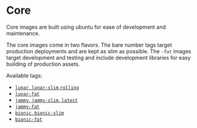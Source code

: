 # Core

Core images are built using ubuntu for ease of development and maintenance.

The core images come in two flavors. The bare number tags target production
deployments and are kept as slim as possible. The `-fat` images target
development and testing and include development libraries for easy building
of production assets.

Available tags:
- [`lunar`, `lunar-slim`,](127178877223.dkr.ecr.us-east-2.amazonaws.com/get-bridge/core:lunar)[`rolling`](127178877223.dkr.ecr.us-east-2.amazonaws.com/get-bridge/core:rolling)
- [`lunar-fat`](127178877223.dkr.ecr.us-east-2.amazonaws.com/get-bridge/core:lunar-fat)
- [`jammy`, `jammy-slim`, `latest`](127178877223.dkr.ecr.us-east-2.amazonaws.com/get-bridge/core:jammy)
- [`jammy-fat`](127178877223.dkr.ecr.us-east-2.amazonaws.com/get-bridge/core:jammy-fat)
- [`bionic`, `bionic-slim`](127178877223.dkr.ecr.us-east-2.amazonaws.com/get-bridge/core:bionic)
- [`bionic-fat`](127178877223.dkr.ecr.us-east-2.amazonaws.com/get-bridge/core:bionic-fat)
